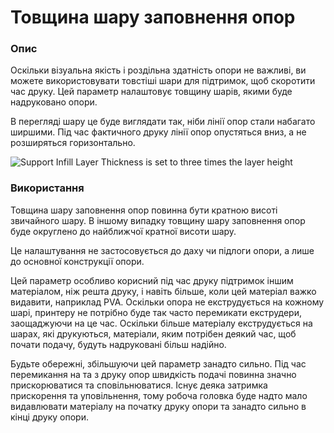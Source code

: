 Товщина шару заповнення опор
====

### **Опис**

Оскільки візуальна якість і роздільна здатність опори не важливі, ви можете використовувати товстіші шари для підтримок, щоб скоротити час друку. Цей параметр налаштовує товщину шарів, якими буде надруковано опори.

В перегляді шару це буде виглядати так, ніби лінії опор стали набагато ширшими. Під час фактичного друку лінії опор опустяться вниз, а не розширяться горизонтально.

![Support Infill Layer Thickness is set to three times the layer height](../images/support_infill_sparse_thickness.png)

### **Використання**

Товщина шару заповнення опор повинна бути кратною висоті звичайного шару. В іншому випадку товщину шару заповнення опор буде округлено до найближчої кратної висоти шару.

Це налаштування не застосовується до даху чи підлоги опори, а лише до основної конструкції опори.

Цей параметр особливо корисний під час друку підтримок іншим матеріалом, ніж решта друку, і навіть більше, коли цей матеріал важко видавити, наприклад PVA. Оскільки опора не екструдується на кожному шарі, принтеру не потрібно буде так часто перемикати екструдери, заощаджуючи на це час. Оскільки більше матеріалу екструдується на шарах, які друкуються, матеріали, яким потрібен деякий час, щоб почати подачу, будуть надруковані більш надійно.

Будьте обережні, збільшуючи цей параметр занадто сильно. Під час перемикання на та з друку опор швидкість подачі повинна значно прискорюватися та сповільнюватися. Існує деяка затримка прискорення та уповільнення, тому робоча головка буде надто мало видавлювати матеріалу на початку друку опори та занадто сильно в кінці друку опори.
